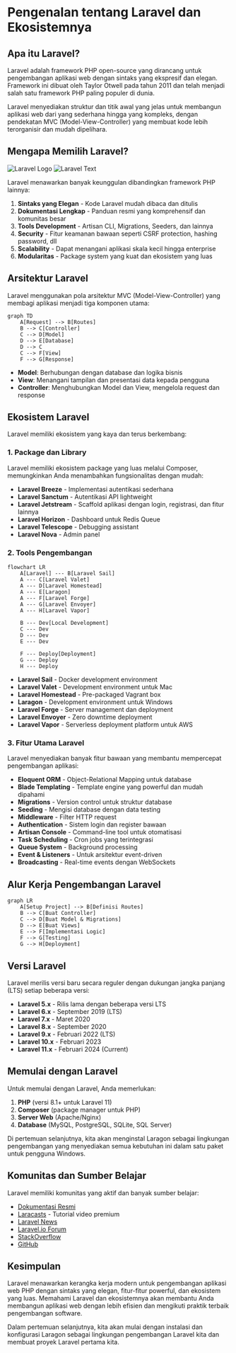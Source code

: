 # Pengenalan tentang Laravel dan Ekosistemnya

## Apa itu Laravel?

Laravel adalah framework PHP open-source yang dirancang untuk pengembangan aplikasi web dengan sintaks yang ekspresif dan elegan. Framework ini dibuat oleh Taylor Otwell pada tahun 2011 dan telah menjadi salah satu framework PHP paling populer di dunia.

Laravel menyediakan struktur dan titik awal yang jelas untuk membangun aplikasi web dari yang sederhana hingga yang kompleks, dengan pendekatan MVC (Model-View-Controller) yang membuat kode lebih terorganisir dan mudah dipelihara.

## Mengapa Memilih Laravel?

![Laravel Logo](https://laravel.com/img/logomark.min.svg) ![Laravel Text](https://laravel.com/img/logotype.min.svg)

Laravel menawarkan banyak keunggulan dibandingkan framework PHP lainnya:

1. **Sintaks yang Elegan** - Kode Laravel mudah dibaca dan ditulis
2. **Dokumentasi Lengkap** - Panduan resmi yang komprehensif dan komunitas besar
3. **Tools Development** - Artisan CLI, Migrations, Seeders, dan lainnya
4. **Security** - Fitur keamanan bawaan seperti CSRF protection, hashing password, dll
5. **Scalability** - Dapat menangani aplikasi skala kecil hingga enterprise
6. **Modularitas** - Package system yang kuat dan ekosistem yang luas

## Arsitektur Laravel

Laravel menggunakan pola arsitektur MVC (Model-View-Controller) yang membagi aplikasi menjadi tiga komponen utama:

```mermaid
graph TD
    A[Request] --> B[Routes]
    B --> C[Controller]
    C --> D[Model]
    D --> E[Database]
    D --> C
    C --> F[View]
    F --> G[Response]
```

- **Model**: Berhubungan dengan database dan logika bisnis
- **View**: Menangani tampilan dan presentasi data kepada pengguna
- **Controller**: Menghubungkan Model dan View, mengelola request dan response

## Ekosistem Laravel

Laravel memiliki ekosistem yang kaya dan terus berkembang:

### 1. Package dan Library

Laravel memiliki ekosistem package yang luas melalui Composer, memungkinkan Anda menambahkan fungsionalitas dengan mudah:

- **Laravel Breeze** - Implementasi autentikasi sederhana
- **Laravel Sanctum** - Autentikasi API lightweight
- **Laravel Jetstream** - Scaffold aplikasi dengan login, registrasi, dan fitur lainnya
- **Laravel Horizon** - Dashboard untuk Redis Queue
- **Laravel Telescope** - Debugging assistant
- **Laravel Nova** - Admin panel

### 2. Tools Pengembangan

```mermaid
flowchart LR
    A[Laravel] --- B[Laravel Sail]
    A --- C[Laravel Valet]
    A --- D[Laravel Homestead]
    A --- E[Laragon]
    A --- F[Laravel Forge]
    A --- G[Laravel Envoyer]
    A --- H[Laravel Vapor]
    
    B --- Dev[Local Development]
    C --- Dev
    D --- Dev
    E --- Dev
    
    F --- Deploy[Deployment]
    G --- Deploy
    H --- Deploy
```

- **Laravel Sail** - Docker development environment
- **Laravel Valet** - Development environment untuk Mac
- **Laravel Homestead** - Pre-packaged Vagrant box
- **Laragon** - Development environment untuk Windows
- **Laravel Forge** - Server management dan deployment
- **Laravel Envoyer** - Zero downtime deployment
- **Laravel Vapor** - Serverless deployment platform untuk AWS

### 3. Fitur Utama Laravel

Laravel menyediakan banyak fitur bawaan yang membantu mempercepat pengembangan aplikasi:

- **Eloquent ORM** - Object-Relational Mapping untuk database
- **Blade Templating** - Template engine yang powerful dan mudah dipahami
- **Migrations** - Version control untuk struktur database
- **Seeding** - Mengisi database dengan data testing
- **Middleware** - Filter HTTP request
- **Authentication** - Sistem login dan register bawaan
- **Artisan Console** - Command-line tool untuk otomatisasi
- **Task Scheduling** - Cron jobs yang terintegrasi
- **Queue System** - Background processing
- **Event & Listeners** - Untuk arsitektur event-driven
- **Broadcasting** - Real-time events dengan WebSockets

## Alur Kerja Pengembangan Laravel

```mermaid
graph LR
    A[Setup Project] --> B[Definisi Routes]
    B --> C[Buat Controller]
    C --> D[Buat Model & Migrations]
    D --> E[Buat Views]
    E --> F[Implementasi Logic]
    F --> G[Testing]
    G --> H[Deployment]
```

## Versi Laravel

Laravel merilis versi baru secara reguler dengan dukungan jangka panjang (LTS) setiap beberapa versi:

- **Laravel 5.x** - Rilis lama dengan beberapa versi LTS
- **Laravel 6.x** - September 2019 (LTS)
- **Laravel 7.x** - Maret 2020
- **Laravel 8.x** - September 2020
- **Laravel 9.x** - Februari 2022 (LTS)
- **Laravel 10.x** - Februari 2023
- **Laravel 11.x** - Februari 2024 (Current)

## Memulai dengan Laravel

Untuk memulai dengan Laravel, Anda memerlukan:

1. **PHP** (versi 8.1+ untuk Laravel 11)
2. **Composer** (package manager untuk PHP)
3. **Server Web** (Apache/Nginx)
4. **Database** (MySQL, PostgreSQL, SQLite, SQL Server)

Di pertemuan selanjutnya, kita akan menginstal Laragon sebagai lingkungan pengembangan yang menyediakan semua kebutuhan ini dalam satu paket untuk pengguna Windows.

## Komunitas dan Sumber Belajar

Laravel memiliki komunitas yang aktif dan banyak sumber belajar:

- [Dokumentasi Resmi](https://laravel.com/docs)
- [Laracasts](https://laracasts.com) - Tutorial video premium
- [Laravel News](https://laravel-news.com)
- [Laravel.io Forum](https://laravel.io)
- [StackOverflow](https://stackoverflow.com/questions/tagged/laravel)
- [GitHub](https://github.com/laravel/laravel)

## Kesimpulan

Laravel menawarkan kerangka kerja modern untuk pengembangan aplikasi web PHP dengan sintaks yang elegan, fitur-fitur powerful, dan ekosistem yang luas. Memahami Laravel dan ekosistemnya akan membantu Anda membangun aplikasi web dengan lebih efisien dan mengikuti praktik terbaik pengembangan software.

Dalam pertemuan selanjutnya, kita akan mulai dengan instalasi dan konfigurasi Laragon sebagai lingkungan pengembangan Laravel kita dan membuat proyek Laravel pertama kita.
